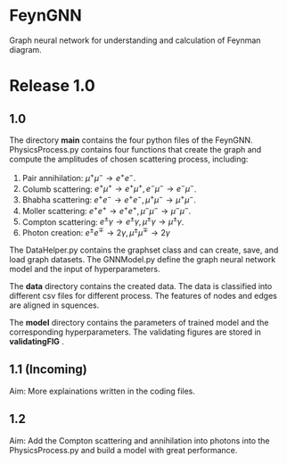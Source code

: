 # FeynGNN
Graph neural network for understanding and calculation of Feynman diagram.

# Release 1.0
## 1.0
The directory **main** contains the four python files of the FeynGNN.  PhysicsProcess.py contains four functions that create the graph and compute the amplitudes of chosen scattering process, including:
1. Pair annihilation: $\mu^+\mu^-\to e^+e^-$.
2. Columb scattering: $e^+\mu^+\to e^+\mu^+,e^-\mu^-\to e^-\mu^-$.
3. Bhabha scattering: $e^+ e^-\to e^+ e^-,\mu^+\mu^-\to \mu^+\mu^-$.
4. Moller scattering: $e^+e^+\to e^+ e^+,\mu^-\mu^-\to \mu^-\mu^-$.
5. Compton scattering: $e^\pm \gamma\to e^\pm \gamma, \mu^\pm\gamma\to \mu^\pm\gamma$.
6. Photon creation: $e^\pm e^\mp\to 2\gamma, \mu^\pm \mu^\mp\to 2\gamma$

The DataHelper.py contains the graphset class and can create, save, and load graph datasets. The GNNModel.py define the graph neural network model and the input of hyperparameters.

The **data** directory contains the created data. The data is classified into different csv files for different process. The features of nodes and edges are aligned in squences.

The **model** directory contains the parameters of trained model and the corresponding hyperparameters. The validating figures are stored in **validatingFIG** .

## 1.1 (Incoming)
Aim: More explainations written in the coding files.

## 1.2
Aim: Add the Compton scattering and annihilation into photons into the PhysicsProcess.py and build a model with great performance.
